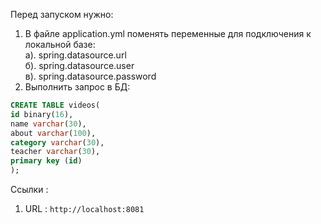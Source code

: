 Перед запуском нужно:
1. В файле application.yml поменять переменные для подключения к локальной базе: <br>
   a). spring.datasource.url <br>
   б). spring.datasource.user <br>
   в). spring.datasource.password <br>
2. Выполнить запрос в БД:
``` sql
CREATE TABLE videos(
id binary(16),
name varchar(30),
about varchar(100),
category varchar(30),
teacher varchar(30),
primary key (id)
);
```
 
Ссылки :
1. URL : `http://localhost:8081`


